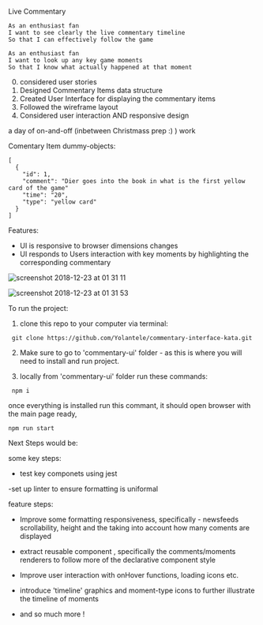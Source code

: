 Live Commentary


```
As an enthusiast fan
I want to see clearly the live commentary timeline
So that I can effectively follow the game
```

```
As an enthusiast fan
I want to look up any key game moments
So that I know what actually happened at that moment
```

0. considered user stories
1. Designed Commentary Items data structure
2. Created User Interface for displaying the commentary items
3. Followed the wireframe layout
4. Considered user interaction AND responsive design

a day of on-and-off (inbetween Christmass prep :) )  work

Comentary Item dummy-objects: 

```
[
  {
    "id": 1,
    "comment": "Dier goes into the book in what is the first yellow card of the game"
    "time": "20",
    "type": "yellow card" 
  }
]
```

Features: 
- UI is responsive to browser dimensions changes
- UI responds to Users interaction with key moments by  highlighting the corresponding commentary


![screenshot 2018-12-23 at 01 31 11](https://user-images.githubusercontent.com/30931242/50380004-b9744300-0652-11e9-9f7d-2a1fe1e55b6c.png)


![screenshot 2018-12-23 at 01 31 53](https://user-images.githubusercontent.com/30931242/50380017-0821dd00-0653-11e9-8895-9b78731925a3.png)


To run the project:

1. clone this repo to your computer via terminal: 

```
 git clone https://github.com/Yolantele/commentary-interface-kata.git
```

2. Make sure to go to 'commentary-ui' folder - as this is where you will need to install and run project.

3. locally from 'commentary-ui' folder run these commands:

```
 npm i
```

once everything is installed run this commant, it should open browser with the main page ready, 

``` 
npm run start
```

Next Steps would be:

some key steps:
- test key componets using jest

-set up linter to ensure formatting is uniformal 

feature steps:

- Improve some formatting responsiveness, specifically - newsfeeds scrollability, height and the taking into account how many coments are displayed

- extract reusable component , specifically the comments/moments renderers to follow more of the declarative component style

- Improve user interaction with onHover functions, loading icons etc.

- introduce 'timeline' graphics and moment-type icons to further illustrate the timeline of moments

- and so much more !
